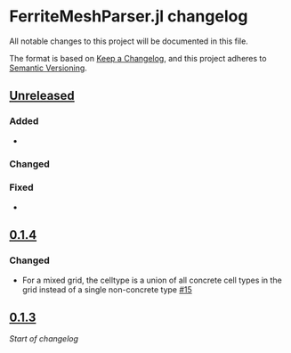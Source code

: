 # FerriteMeshParser.jl changelog

All notable changes to this project will be documented in this file.

The format is based on [Keep a Changelog](https://keepachangelog.com/en/1.0.0/),
and this project adheres to [Semantic Versioning](https://semver.org/spec/v2.0.0.html).

## [Unreleased]
### Added
 - 

### Changed


### Fixed
 - 

## [0.1.4]
### Changed
 - For a mixed grid, the celltype is a union of all concrete cell types in the grid instead of a single non-concrete type [#15][gh15]

## [0.1.3]
*Start of changelog*

[gh15]: https://github.com/Ferrite-FEM/FerriteMeshParser.jl/pull/15

[Unreleased]: https://github.com/Ferrite-FEM/FerriteMeshParser.jl/compare/v0.1.3...HEAD
[0.1.4]: https://github.com/Ferrite-FEM/FerriteMeshParser.jl/compare/v0.1.3...v0.1.4
[0.1.3]: https://github.com/Ferrite-FEM/FerriteMeshParser.jl/compare/v0.1.2...v0.1.3
